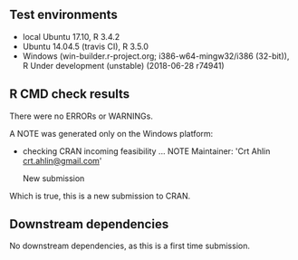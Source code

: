 ## Test environments
* local Ubuntu 17.10, R 3.4.2
* Ubuntu 14.04.5 (travis CI), R 3.5.0
* Windows (win-builder.r-project.org; i386-w64-mingw32/i386 (32-bit)), R Under development (unstable) (2018-06-28 r74941) 

## R CMD check results
There were no ERRORs or WARNINGs.

A NOTE was generated only on the Windows platform:
* checking CRAN incoming feasibility ... NOTE
  Maintainer: 'Crt Ahlin <crt.ahlin@gmail.com>'

  New submission

Which is true, this is a new submission to CRAN. 

## Downstream dependencies
No downstream dependencies, as this is a first time submission.